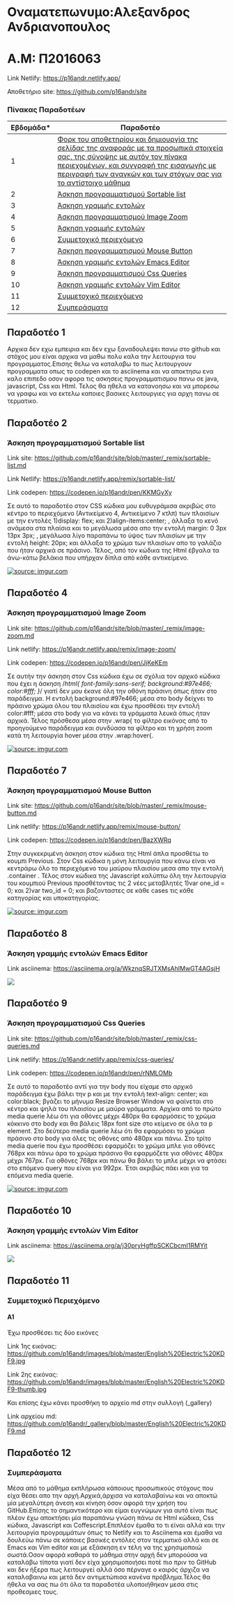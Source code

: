 # Οναματεπωνυμο:Αλεξανδρος Ανδριανοπουλος 
# Α.Μ: Π2016063

Link Netlify: https://p16andr.netlify.app/

Αποθετήριο site: https://github.com/p16andr/site

### Πίνακας Παραδοτέων

| Εβδομάδα* | Παραδοτέο |
| --- | --- |
| 1 | [Φορκ του αποθετηρίου και δημιουργία της σελίδας της αναφοράς με τα προσωπικά στοιχεία σας, της σύνοψης με αυτόν τον πίνακα περιεχομένων, και συγγραφή της εισαγωγής με περιγραφή των αναγκών και των στόχων σας για το αντίστοιχο μάθημα](#Παραδοτέο-1) |
| 2 | [Άσκηση προγραμματισμού Sortable list](#Παραδοτέο-2) |
| 3 | [Άσκηση γραμμής εντολών](#Παραδοτέο-3) |
| 4 | [Άσκηση προγραμματισμού Image Zoom](#Παραδοτέο-4) |
| 5 | [Άσκηση γραμμής εντολών](#Παραδοτέο-5) |
| 6 | [Συμμετοχικό περιεχόμενο](#Παραδοτέο-6) |
| 7 | [Άσκηση προγραμματισμού Mouse Button](#Παραδοτέο-7) |
| 8 | [Άσκηση γραμμής εντολών Emacs Editor](#Παραδοτέο-8) |
| 9 | [Άσκηση προγραμματισμού Css Queries](#Παραδοτέο-9) |
| 10 | [Άσκηση γραμμής εντολών Vim Editor](#Παραδοτέο-10) |
| 11 | [Συμμετοχικό περιεχόμενο](#Παραδοτέο-11) |
| 12 | [Συμπεράσματα](#Παραδοτέο-12) |


## Παραδοτέο 1

Αρχικα δεν εχω εμπειρια και δεν εχω ξαναδουλεψει πανω στο github και στόχος μου είναι αρχικα να μαθω πολυ καλα την λειτουργια του προγραμματος.Επισης θελω να καταλαβω το πως λειτουργουν προγραμματα οπως το codepen και το asciinema και να αποκτησω ενα καλο επιπεδο οσον αφορα τις ασκησεις προγραμματισμου πανω σε java, javascript, Css και Html. Τελος θα ηθελα να κατανοησω και να μπορεσω να γραφω και να εκτελω καποιες βασικες λειτουργιες για αρχη πανω σε τερματικο.

## Παραδοτέο 2

### Άσκηση προγραμματισμού Sortable list

Link site: https://github.com/p16andr/site/blob/master/_remix/sortable-list.md

Link Netlify: https://p16andr.netlify.app/remix/sortable-list/

Link codepen: https://codepen.io/p16andr/pen/KKMGyXy

Σε αυτό το παραδοτέο στον CSS κώδικα μου ευθυγράμισα ακριβώς στο κέντρο το περιεχόμενο (Αντικείμενο 4, Αντικείμενο 7 κτλπ) των πλαισίων με την εντολές 1)display: flex; και 2)align-items:center; , άλλαξα το κενό ανάμεσα στα πλαίσια και το μεγάλωσα μέσα απο την εντολή margin: 0 3px 13px 3px; , μεγάλωσα λίγο παραπάνω το ύψος των πλαισίων με την εντολή height: 20px; και άλλαξα το χρώμα των πλαισίων απο το γαλάζιο που ήταν αρχικά σε πράσινο. Τέλος, από τον κώδικα της Html έβγαλα τα άνω-κάτω βελάκια που υπήρχαν δίπλα από κάθε αντικείμενο.
 
  
<a href="https://imgur.com/ascpL6o"><img src="https://i.imgur.com/ascpL6o.png" title="source: imgur.com" /></a>
  
   
## Παραδοτέο 4 

### Άσκηση προγραμματισμού Image Zoom
  
Link site: https://github.com/p16andr/site/blob/master/_remix/image-zoom.md

Link netlify: https://p16andr.netlify.app/remix/image-zoom/

Link codepen: https://codepen.io/p16andr/pen/JjKeKEm

Σε αυτήν την άσκηση στον Css κώδικα έχω σε σχόλια τον αρχικό κώδικα που έχει η άσκηση /*html{ font-family:sans-serif; background:#97e466; color:#fff; }*/ γιατί δεν μου έκανε όλη την οθόνη πράσινη όπως ήταν στο παράδειγμα. Η εντολή background:#97e466; μέσα στο body δείχνει το πράσινο χρώμα όλου του πλαισίου και έχω προσθέσει την εντολή color:#fff; μέσα στο body για να κάνει τα γράμματα λευκά όπως ήταν αρχικά. Τέλος πρόσθεσα μέσα στην .wrap{ το φίλτρο εικόνας από το προηγούμενο παράδειγμα και συνδύασα τα φίλτρο και τη χρήση zoom κατά τη λειτουργία hover μέσα στην .wrap:hover{.
       
       
<a href="https://imgur.com/k10tXDM"><img src="https://i.imgur.com/k10tXDM.png" title="source: imgur.com" /></a>
   
   
## Παραδοτέο 7 

### Άσκηση προγραμματισμού Mouse Button

Link site: https://github.com/p16andr/site/blob/master/_remix/mouse-button.md

Link netlify: https://p16andr.netlify.app/remix/mouse-button/

Link codepen: https://codepen.io/p16andr/pen/BazXWRq

 Στην συγκεκριμένη άσκηση στον κώδικα της Html άπλα προσθέτω το κουμπι Previous. Στον Css κώδικα η μόνη λειτουργία που κάνω είναι να κεντράρω όλο το περιεχόμενο του μαύρου πλαισίου μεσα απο την εντολή .container . Τέλος στον κώδικα της Javascript καλύπτω όλη την λειτουργία του κουμπιού Previous προσθέτοντας τις 2 νέες μεταβλητές 1)var one_id = 0; και 2)var two_id = 0; και βαζονταστες σε κάθε cases τις κάθε κατηγορίας και υποκατηγορίας.
 
 
 <a href="https://imgur.com/GL9bdS8"><img src="https://i.imgur.com/GL9bdS8.png" title="source: imgur.com" /></a>

                    
## Παραδοτέο 8 

### Άσκηση γραμμής εντολών Emacs Editor

Link asciinema: https://asciinema.org/a/WkznqSRJTXMsAhIMwGT4AGsjH


<a href="https://asciinema.org/a/WkznqSRJTXMsAhIMwGT4AGsjH" target="_blank"><img src="https://asciinema.org/a/WkznqSRJTXMsAhIMwGT4AGsjH.svg" /></a>


## Παραδοτέο 9 

### Άσκηση προγραμματισμού Css Queries

Link site: https://github.com/p16andr/site/blob/master/_remix/css-queries.md

Link netlify: https://p16andr.netlify.app/remix/css-queries/

Link codepen: https://codepen.io/p16andr/pen/rNMLOMb
                                   
Σε αυτό το παραδοτέο αντί για την body που είχαμε στο αρχικό παράδειγμα έχω βάλει την p και με την εντολή text-align: center; και color:black; βγάζει το μήνυμα Resize Browser Window να φαίνεται στο κέντρο και ψηλά του πλαισίου με μαύρα γράμματα. Αρχίκα από το πρώτο media querie λέω ότι για οθόνες μέχρι 480px θα εφαρμόσεις το χρώμα κόκκινο στο body και θα βάλεις 18px font size στο κείμενο σε όλα τα p element. Στο δεύτερο media querie λέω ότι θα εφαρμόσει το χρώμα πράσινο στο body για όλες τις οθόνες από 480px και πάνω. Στο τρίτο media querie που έχω προσθέσει εφαρμόζει το χρώμα μπλε για οθόνες 768px και πάνω άρα το χρώμα πράσινο θα εφαρμόζετε για οθόνες 480px μέχρι 767px. Για οθόνες 768px και πάνω θα βάλει το μπλε μέχρι να φτάσει στο επόμενο query που είναι για 992px. Έτσι ακριβώς πάει και για τα επόμενα media querie.
  
  
<a href="https://imgur.com/vTfrIkt"><img src="https://i.imgur.com/vTfrIkt.png" title="source: imgur.com" /></a>


## Παραδοτέο 10 
                    
### Άσκηση γραμμής εντολών Vim Editor    

Link asciinema: https://asciinema.org/a/j30pryHgffpSCKCbcmI1RMYit

  
  <a href="https://asciinema.org/a/j30pryHgffpSCKCbcmI1RMYit" target="_blank"><img src="https://asciinema.org/a/j30pryHgffpSCKCbcmI1RMYit.svg" /></a>


## Παραδοτέο 11

### Συμμετοχικό Περιεχόμενο 

#### Α1

Έχω προσθέσει τις δύο εικόνες

Link 1ης εικόνας: https://github.com/p16andr/images/blob/master/English%20Electric%20KDF9.jpg


Link 2ης εικόνας: https://github.com/p16andr/images/blob/master/English%20Electric%20KDF9-thumb.jpg

Και επίσης έχω κάνει προσθήκη το αρχείο md στην συλλογή (_gallery)

Link αρχείου md: https://github.com/p16andr/_gallery/blob/master/English%20Electric%20KDF9.md


## Παραδοτέο 12

### Συμπεράσματα

Μέσα από το μάθημα εκπλήρωσα κάποιους προσωπικούς στόχους που είχα θέσει απο την αρχή.Αρχικά,άρχισα να καταλαβαίνω και να αποκτώ μία μεγαλύτερη άνεση και κίνηση όσον αφορά την χρήση του GitHub.Επίσης το σημαντικότερο και είμαι ευγνώμων για αυτό είναι πως πλέον έχω αποκτήσει μία παραπάνω γνώση πάνω σε Html κώδικα, Css κώδικα, Javascript και Coffescript.Επιπλέον έμαθα το τι είναι αλλά και την λειτουργία προγραμμάτων όπως το Netlify και το Asciinema και έμαθα να δουλεύω πάνω σε κάποιες βασικές εντόλες στον τερματικό αλλά και σε Emacs και Vim editor και με εξάσκηση εν τέλη να της χρησιμοποιώ σωστά.Oσον αφορά καθαρά το μάθημα στην αρχή δεν μπορούσα να καταλάβω τίποτα γιατί δεν είχα χρησιμοποιήσει ποτέ πιο πριν το GitHub και δεν ήξερα πως λειτουργεί αλλά όσο πέρναγε ο καιρός άρχιζα να καταλαβαινω και μετά δεν αντιμετώπισα κανένα πρόβλημα.Τέλος θα ήθελα να σας πω ότι όλα τα παραδοτέα υλοποιήθηκαν μεσα στις προθεσμιες τους.
